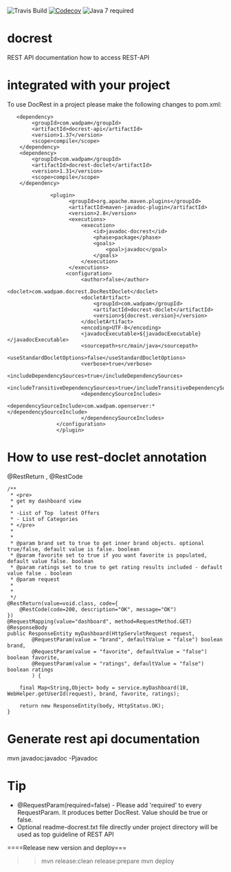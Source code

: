 ![Travis Build](https://travis-ci.org/sophea/docrest.svg?branch=master)
[![Codecov](https://codecov.io/github/sophea/docrest/coverage.svg?branch=master)](https://codecov.io/github/sophea/docrest?branch=master)
![Java 7 required](https://img.shields.io/badge/java-7-brightgreen.svg)

docrest
=======

REST API documentation how to access REST-API


integrated with your project
============================

To use DocRest in a project please make the following changes to pom.xml:


       <dependency>
            <groupId>com.wadpam</groupId>
            <artifactId>docrest-api</artifactId>
            <version>1.37</version>
            <scope>compile</scope>
        </dependency>
        <dependency>
            <groupId>com.wadpam</groupId>
            <artifactId>docrest-doclet</artifactId>
            <version>1.31</version>
            <scope>compile</scope>
        </dependency>

                  <plugin>
                        <groupId>org.apache.maven.plugins</groupId>
                        <artifactId>maven-javadoc-plugin</artifactId>
                        <version>2.8</version>
                        <executions>
                            <execution>
                                <id>javadoc-docrest</id>
                                <phase>package</phase>
                                <goals>
                                    <goal>javadoc</goal>
                                </goals>
                            </execution>
                        </executions>
                       <configuration>
		                    <author>false</author>
		                    <doclet>com.wadpam.docrest.DocRestDoclet</doclet>
		                    <docletArtifact>
		                        <groupId>com.wadpam</groupId>
		                        <artifactId>docrest-doclet</artifactId>
		                        <version>${docrest.version}</version>
		                    </docletArtifact>
		                    <encoding>UTF-8</encoding>
		                    <javadocExecutable>${javadocExecutable}</javadocExecutable>
		                    <sourcepath>src/main/java</sourcepath>
		                    <useStandardDocletOptions>false</useStandardDocletOptions>
		                    <verbose>true</verbose>
		                    <includeDependencySources>true</includeDependencySources>
		                    <includeTransitiveDependencySources>true</includeTransitiveDependencySources>
		                    <dependencySourceIncludes>
		                    	<dependencySourceInclude>com.wadpam.openserver:*</dependencySourceInclude>
		                    </dependencySourceIncludes>
                	</configuration>
                    </plugin>
                    

How to use rest-doclet annotation
==================================
@RestReturn , @RestCode


    /**
     * <pre>
     * get my dashboard view 
     * 
     * -List of Top  latest Offers
     * - List of Categories
     * </pre>
     * 
     * 
     * @param brand set to true to get inner brand objects. optional true/false, default value is false. boolean
     * @param favorite set to true if you want favorite is populated, default value false. boolean
     * @param ratings set to true to get rating results included - default value false . boolean
     * @param request 
     * 
     * 
     */
    @RestReturn(value=void.class, code={
        @RestCode(code=200, description="OK", message="OK")
    })
    @RequestMapping(value="dashboard", method=RequestMethod.GET)
    @ResponseBody
    public ResponseEntity myDashboard(HttpServletRequest request,
            @RequestParam(value = "brand", defaultValue = "false") boolean brand,
            @RequestParam(value = "favorite", defaultValue = "false") boolean favorite,
            @RequestParam(value = "ratings", defaultValue = "false") boolean ratings
            ) {

        final Map<String,Object> body = service.myDashboard(10, WebHelper.getUserId(request), brand, favorite, ratings); 

        return new ResponseEntity(body, HttpStatus.OK);
    }
    


 Generate rest api documentation
 ====================================

 mvn javadoc:javadoc -Pjavadoc
 
 Tip
 =====
 - @RequestParam(required=false) - Please add 'required' to every RequestParam. It produces better DocRest. Value should be true or false. 
 - Optional readme-docrest.txt file directly under project directory will be used as top guideline of REST API
       

====Release new version and deploy===
>>mvn release:clean release:prepare
>>mvn deploy
